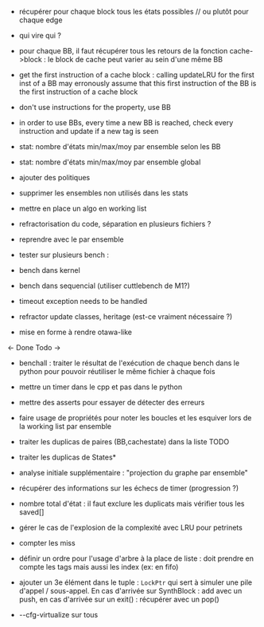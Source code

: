 - récupérer pour chaque block tous les états possibles // ou plutôt pour chaque edge
- qui vire qui ?
- pour chaque BB, il faut récupérer tous les retours de la fonction cache->block : le block de cache peut varier au sein d'une même BB


- get the first instruction of a cache block : calling updateLRU for the first inst of a BB may erronously assume that this first instruction of the BB is the first instruction of a cache block
- don't use instructions for the property, use BB

- in order to use BBs, every time a new BB is reached, check every instruction and update if a new tag is seen
- stat: nombre d'états min/max/moy par ensemble selon les BB
- stat: nombre d'états min/max/moy par ensemble global
- ajouter des politiques
- supprimer les ensembles non utilisés dans les stats
- mettre en place un algo en working list
- refractorisation du code, séparation en plusieurs fichiers ?

- reprendre avec le par ensemble

- tester sur plusieurs bench :
 - bench dans kernel
 - bench dans sequencial (utiliser cuttlebench de M1?)


- timeout exception needs to be handled
- refractor update classes, heritage (est-ce vraiment nécessaire ?)

- mise en forme à rendre otawa-like




<- Done
Todo ->

- benchall : traiter le résultat de l'exécution de chaque bench dans le python pour pouvoir réutiliser le même fichier à chaque fois

- mettre un timer dans le cpp et pas dans le python 

- mettre des asserts pour essayer de détecter des erreurs

- faire usage de propriétés pour noter les boucles et les esquiver lors de la working list par ensemble

- traiter les duplicas de paires (BB,cachestate) dans la liste TODO 

- traiter les duplicas de States* 

- analyse initiale supplémentaire : "projection du graphe par ensemble"

- récupérer des informations sur les échecs de timer (progression ?)

- nombre total d'état : il faut exclure les duplicats mais vérifier tous les saved[]

- gérer le cas de l'explosion de la complexité avec LRU pour petrinets

- compter les miss

- définir un ordre pour l'usage d'arbre à la place de liste : doit prendre en compte les tags mais aussi les index (ex: en fifo)

- ajouter un 3e élément dans le tuple : `LockPtr` qui sert à simuler une pile d'appel / sous-appel. En cas d'arrivée sur SynthBlock : add avec un push, en cas d'arrivée sur un exit() : récupérer avec un pop() 

- --cfg-virtualize sur tous 